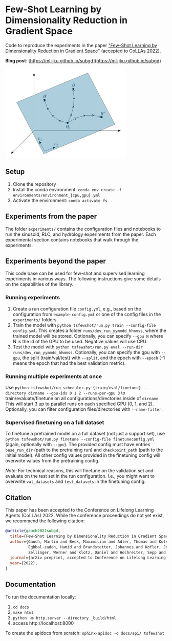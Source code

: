 # Few-Shot Learning by Dimensionality Reduction in Gradient Space

Code to reproduce the experiments in the paper ["Few-Shot Learning by Dimensionality Reduction in Gradient Space"](#) (accepted to [CoLLAs 2022](http://lifelong-ml.cc/)).

**Blog post**: [https://ml-jku.github.io/subgd](https://ml-jku.github.io/subgd)

![SubGD illustration](subgd.png)


## Setup

1. Clone the repository
2. Install the conda environment: `conda env create -f environments/environment_{cpu,gpu}.yml`
3. Activate the environment: `conda activate fs`

## Experiments from the paper

The folder `experiments/` contains the configuration files and notebooks to run the sinusoid, RLC, and hydrology experiments from the paper.
Each experimental section contains notebooks that walk through the experiments.

## Experiments beyond the paper

This code base can be used for few-shot and supervised learning experiments in various ways. The following instructions give some details on the capabilities of the library.

### Running experiments

1. Create a run configuration file `config.yml`, e.g., based on the configuration from `example-config.yml` or one of the config files in the `experiments/` folders.
2. Train the model with `python tsfewshot/run.py train --config-file config.yml`. This creates a folder `runs/dev_run_yymmdd_hhmmss`, where the trained model will be stored.
   Optionally, you can specify `--gpu N` where N is the id of the GPU to be used. Negative values will use CPU.
3. Test the model with `python tsfewshot/run.py eval --run-dir runs/dev_run_yymmdd_hhmmss`.
   Optionally, you can specify the gpu with `--gpu`, the split (train/val/test) with `--split`, and the epoch with `--epoch` (-1 means the epoch that had the best validation metric).

### Running multiple experiments at once
Use `python tsfewshot/run_scheduler.py {train/eval/finetune} --directory dirname --gpu-ids 0 1 2 --runs-per-gpu 3` to train/evaluate/finetune on all configurations/directories inside of `dirname`. This will start 3 up to parallel runs on each specified GPU (0, 1, and 2).
Optionally, you can filter configuration files/directories with `--name-filter`.

### Supervised finetuning on a full dataset
To finetune a pretrained model on a full dataset (not just a support set), use `python tsfewshot/run.py finetune --config-file finetuneconfig.yml` (again, optionally with `--gpu`).
The provided config must have entries `base_run_dir` (path to the pretraining run) and `checkpoint_path` (path to the initial model).
All other config values provided in the finetuning config will overwrite values from the pretraining config.

_Note_: For technical reasons, this will finetune on the validation set and evaluate on the test set in the run configuration. I.e., you might want to overwrite `val_datasets` and `test_datasets` in the finetuning config.

## Citation

This paper has been accepted to the Conference on Lifelong Learning Agents (CoLLAs) 2022. While the conference proceedings do not yet exist, we recommend the following citation:

```bib
@article{gauch2022subgd,
  title={Few-Shot Learning by Dimensionality Reduction in Gradient Space},
  author={Gauch, Martin and Beck, Maximilian and Adler, Thomas and Kotsur, Dmytro and Fiel, Stefan and 
          Eghbal-zadeh, Hamid and Brandstetter, Johannes and Kofler, Johannes and Holzleitner, Markus and 
          Zellinger, Werner and Klotz, Daniel and Hochreiter, Sepp and Lehner, Sebastian},
  journal={arXiv preprint, accepted to Conference on Lifelong Learning Agents 2022}
  year={2022},
}
```

## Documentation
To run the documentation locally:

1. `cd docs`
2. `make html`
3. `python -m http.server --directory _build/html`
4. access http://localhost:8000

To create the apidocs from scratch: `sphinx-apidoc -o docs/api/ tsfewshot`
